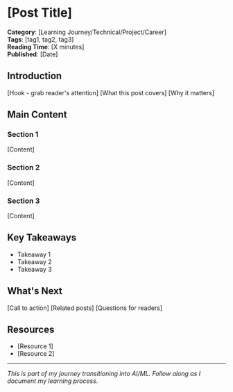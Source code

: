 # [Post Title]

**Category**: [Learning Journey/Technical/Project/Career]  
**Tags**: [tag1, tag2, tag3]  
**Reading Time**: [X minutes]  
**Published**: [Date]

## Introduction
[Hook - grab reader's attention]
[What this post covers]
[Why it matters]

## Main Content

### Section 1
[Content]

### Section 2
[Content]

### Section 3
[Content]

## Key Takeaways
- Takeaway 1
- Takeaway 2
- Takeaway 3

## What's Next
[Call to action]
[Related posts]
[Questions for readers]

## Resources
- [Resource 1]
- [Resource 2]

---
*This is part of my journey transitioning into AI/ML. Follow along as I document my learning process.*